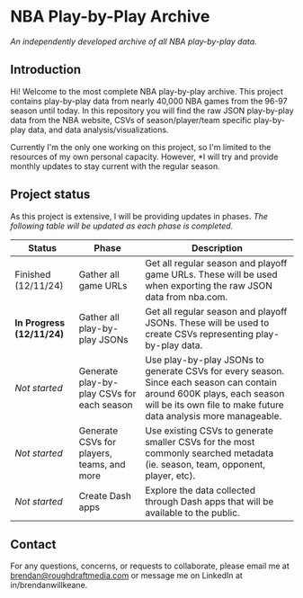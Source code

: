 # **NBA Play-by-Play Archive**
*An independently developed archive of all NBA play-by-play data.*

## **Introduction**
Hi! Welcome to the most complete NBA play-by-play archive. This project contains play-by-play data from nearly 40,000 NBA games from the 96-97 season until today. In this repository you will find the raw JSON play-by-play data from the NBA website, CSVs of season/player/team specific play-by-play data, and data analysis/visualizations.

Currently I'm the only one working on this project, so I'm limited to the resources of my own personal capacity. However, *I will try and provide monthly updates to stay current with the regular season.

## **Project status**
As this project is extensive, I will be providing updates in phases. *The following table will be updated as each phase is completed.*

| Status | Phase | Description |
| -------- | -------- | -------- |
| Finished (12/11/24) | Gather all game URLs | Get all regular season and playoff game URLs. These will be used when exporting the raw JSON data from nba.com. |
| **In Progress (12/11/24)** | Gather all play-by-play JSONs | Get all regular season and playoff JSONs. These will be used to create CSVs representing play-by-play data. |
| *Not started* | Generate play-by-play CSVs for each season | Use play-by-play JSONs to generate CSVs for every season. Since each season can contain around 600K plays, each season will be its own file to make future data analysis more manageable. |
| *Not started* | Generate CSVs for players, teams, and more | Use existing CSVs to generate smaller CSVs for the most commonly searched metadata (ie. season, team, opponent, player, etc). |
| *Not started* | Create Dash apps | Explore the data collected through Dash apps that will be available to the public. |

## **Contact**
For any questions, concerns, or requests to collaborate, please email me at brendan@roughdraftmedia.com or message me on LinkedIn at in/brendanwillkeane.